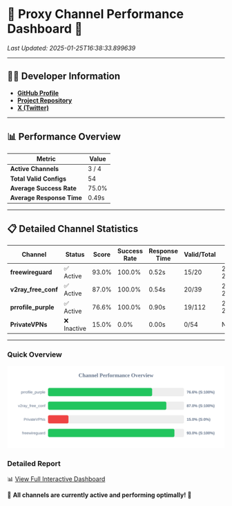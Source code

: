 # 🌟 Proxy Channel Performance Dashboard 🌟

_Last Updated: 2025-01-25T16:38:33.899639_

---

## 👩‍💻 Developer Information

- **[GitHub Profile](https://github.com/4n0nymou3)**  
- **[Project Repository](https://github.com/4n0nymou3/multi-proxy-config-fetcher)**  
- **[X (Twitter)](https://x.com/4n0nymou3)**  

---

## 📊 Performance Overview

| Metric                | Value       |
|-----------------------|-------------|
| **Active Channels**   | 3 / 4       |
| **Total Valid Configs** | 54          |
| **Average Success Rate** | 75.0%      |
| **Average Response Time** | 0.49s       |

---

## 📋 Detailed Channel Statistics

| Channel          | Status     | Score  | Success Rate | Response Time | Valid/Total | Last Success               |
|------------------|------------|--------|--------------|---------------|-------------|----------------------------|
| **freewireguard**  | ✅ Active  | 93.0%  | 100.0% | 0.52s         | 15/20       | 2025-01-25T16:38:33.897973 |
| **v2ray_free_conf**  | ✅ Active  | 87.0%  | 100.0% | 0.54s         | 20/39       | 2025-01-25T16:38:21.757091 |
| **prrofile_purple**  | ✅ Active  | 76.6%  | 100.0% | 0.90s         | 19/112       | 2025-01-25T16:38:21.178650 |
| **PrivateVPNs**  | ❌ Inactive  | 15.0%  | 0.0% | 0.00s         | 0/54       | None |

---

### Quick Overview
<div align="center">
  <a href="https://raw.githubusercontent.com/nullluser/NullRepo/refs/heads/main/assets/channel_stats_chart.svg">
    <img src="https://raw.githubusercontent.com/nullluser/NullRepo/refs/heads/main/assets/channel_stats_chart.svg" alt="Source Performance Statistics" width="800">
  </a>
</div>

### Detailed Report
📊 [View Full Interactive Dashboard](https://htmlpreview.github.io/?https://github.com/nullluser/NullRepo/blob/main/assets/performance_report.html)

🎉 **All channels are currently active and performing optimally!** 🎉

